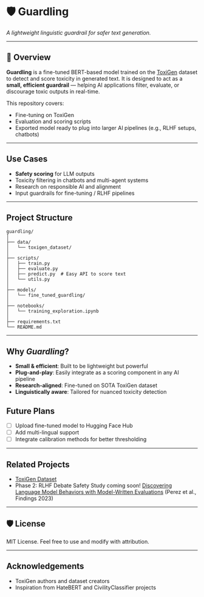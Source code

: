 # 🛡️ Guardling

*A lightweight linguistic guardrail for safer text generation.*

---

## 🚀 Overview

**Guardling** is a fine-tuned BERT-based model trained on the [ToxiGen](https://arxiv.org/abs/2203.09509) dataset to detect and score toxicity in generated text.
It is designed to act as a **small, efficient guardrail** — helping AI applications filter, evaluate, or discourage toxic outputs in real-time.

This repository covers:

*  Fine-tuning on ToxiGen
* Evaluation and scoring scripts
* Exported model ready to plug into larger AI pipelines (e.g., RLHF setups, chatbots)

---

## Use Cases

* **Safety scoring** for LLM outputs
* Toxicity filtering in chatbots and multi-agent systems
* Research on responsible AI and alignment
* Input guardrails for fine-tuning / RLHF pipelines

---

## Project Structure

```
guardling/
│
├── data/
│   └── toxigen_dataset/
│
├── scripts/
│   ├── train.py
│   ├── evaluate.py
│   ├── predict.py  # Easy API to score text
│   └── utils.py
│
├── models/
│   └── fine_tuned_guardling/
│
├── notebooks/
│   └── training_exploration.ipynb
│
├── requirements.txt
└── README.md
```

---


## Why *Guardling*?

* **Small & efficient**: Built to be lightweight but powerful
* **Plug-and-play**: Easily integrate as a scoring component in any AI pipeline
* **Research-aligned**: Fine-tuned on SOTA ToxiGen dataset
* **Linguistically aware**: Tailored for nuanced toxicity detection


## Future Plans

* [ ] Upload fine-tuned model to Hugging Face Hub
* [ ] Add multi-lingual support
* [ ] Integrate calibration methods for better thresholding

---

## Related Projects

* [ToxiGen Dataset](https://github.com/microsoft/ToxiGen)
* Phase 2: RLHF Debate Safety Study coming soon! [Discovering Language Model Behaviors with Model-Written Evaluations](https://aclanthology.org/2023.findings-acl.847/) (Perez et al., Findings 2023)

---

## 🛡️ License

MIT License. Feel free to use and modify with attribution.

---

## Acknowledgements

* ToxiGen authors and dataset creators
* Inspiration from HateBERT and CivilityClassifier projects



